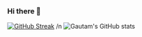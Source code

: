 ### Hi there 👋

<!--
**gautam-gupta-1322/gautam-gupta-1322** is a ✨ _special_ ✨ repository because its `README.md` (this file) appears on your GitHub profile.

Here are some ideas to get you started:

- 🔭 I’m currently working on ...
- 🌱 I’m currently learning ...
- 👯 I’m looking to collaborate on ...
- 🤔 I’m looking for help with ...
- 💬 Ask me about ...
- 📫 How to reach me: ...
- 😄 Pronouns: ...
- ⚡ Fun fact: ...
-->
[![GitHub Streak](http://github-readme-streak-stats.herokuapp.com?user=gautam-gupta-1322&theme=tokyonight_duo)](https://git.io/streak-stats)
/n
![Gautam's GitHub stats](https://github-readme-stats.vercel.app/api?username=gautam-gupta-1322&show_icons=true&theme=tokyonight)


